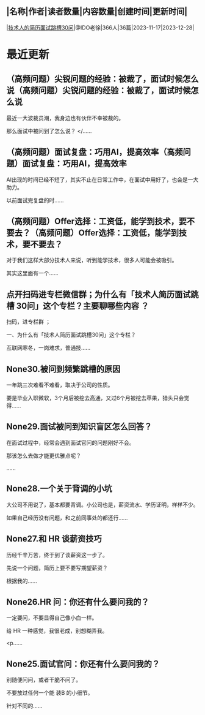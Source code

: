 |名称|作者|读者数量|内容数量|创建时间|更新时间|
---
|[技术人的简历面试跳槽30问](https://xiaobot.net/p/mianshi?refer=0b133df9-27dc-423b-8101-639049001c13)|@IDO老徐|366人|36篇|2023-11-17|2023-12-28|

# 最近更新
## （高频问题）尖锐问题的经验：被裁了，面试时候怎么说（高频问题）尖锐问题的经验：被裁了，面试时候怎么说

最近一大波裁员潮，我身边也有伙伴不幸被裁的。

那么面试中被问到了怎么说？
</......
## （高频问题）面试复盘：巧用AI，提高效率（高频问题）面试复盘：巧用AI，提高效率

AI出现的时间已经不短了，其实不止在日常工作中，在面试中用好了，也会是一大助力。

以前面试完复盘的时......
## （高频问题）Offer选择：工资低，能学到技术，要不要去？（高频问题）Offer选择：工资低，能学到技术，要不要去？

对于我们这样大部分技术人来说，听到能学技术，很多人可能会被吸引。

其实这里面有一个......
## 点开扫码进专栏微信群；为什么有「技术人简历面试跳槽 30问」这个专栏？主要聊哪些内容 ？

扫码，进专栏群 ；


一、为什么有「技术人简历面试跳槽30问」这个专栏？

互联网寒冬，一岗难求，普通技......
## None30.被问到频繁跳槽的原因

一年跳三次难看不难看，取决于公司的性质。

要是毕业入职微软，3个月后被挖去高通，又过6个月被挖去苹果，猎头只会觉得......
## None29.面试被问到知识盲区怎么回答？

在面试过程中，经常会遇到面试官问的问题刚好不会。

那该怎么去做才能更优雅点呢？

......
## None28.一个关于背调的小坑

大公司不用说了，基本都要背调。小公司也是，薪资流水、学历证明，样样不少。

如果自己经历没有问题，和之前同事处的都还行......
## None27.和 HR 谈薪资技巧

历经千辛万苦，终于到了谈薪资这一步了。

先说一个问题，简历上要不要写期望薪资？

根据我的......
## None26.HR 问：你还有什么要问我的？

一定要问，不要显得自己像小白一样。

给 HR 一种感觉，我很老成，别想糊弄我。

<p......
## None25.面试官问：你还有什么要问我的？

别随便问问，或者干脆不问了。

不要放过任何一个能 装B 的小细节。

针对不同的......

